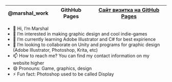 | **@marshal_work** | **GithHub Pages** | [Сайт визитка на GitHub Pages](https://marshalwork.github.io/) | 
| ----------------- | ----------------- | -------------------------------------------------------------------- |

- 👋 Hi, I’m Marshal
- 👀 I’m interested in making graphic design and cool indie-games
- 🌱 I’m currently learning Adobe Illustrator and C# for best expirience
- 💞️ I’m looking to collaborate on Unity and programs for graphic design (Adobe Illustrator, Photoshop, Krita, etc)
- 📫 How to reach me? You can find my contact information on my website higher
- 😄 Pronouns: Game, graphics, design
- ⚡ Fun fact: Photoshop used to be called Display
